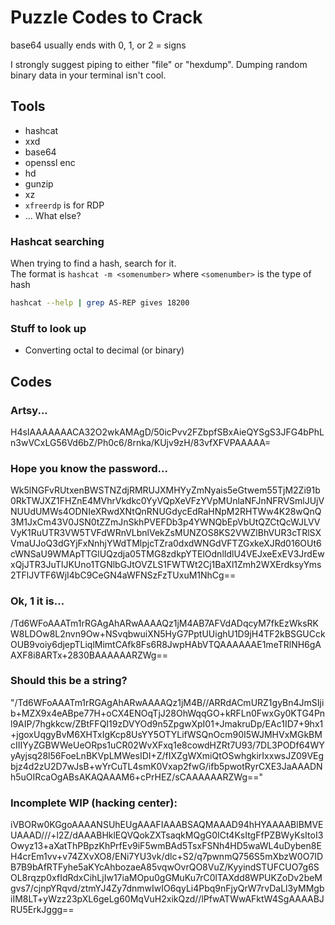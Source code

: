 
# Puzzle Codes to Crack

base64 usually ends with 0, 1, or 2 = signs

I strongly suggest piping to either "file" or "hexdump". Dumping random binary
data in your terminal isn't cool.


## Tools

* hashcat
* xxd
* base64
* openssl enc
* hd
* gunzip
* xz
* `xfreerdp` is for RDP
* ... What else?

### Hashcat searching
When trying to find a hash, search for it.  
The format is `hashcat -m <somenumber>` where `<somenumber>` is the type of hash  
```bash
hashcat --help | grep AS-REP gives 18200
```

### Stuff to look up
* Converting octal to decimal (or binary)


## Codes


### Artsy...
H4sIAAAAAAACA32O2wkAMAgD/50icPvv2FZbpfSBxAieQYSgS3JFG4bPhLn3wVCxLG56Vd6bZ/Ph0c6/8rnka/KUjv9zH/83vfXFVPAAAAA=


### Hope you know the password...
Wk5lNGFvRUtxenBWSTNZdjRMRUJXMHYyZmNyais5eGtwem55TjM2Zi91b0RkTWJXZ1FHZnE4MVhrVkdkc0YyVQpXeVFzYVpMUnlaNFJnNFRVSmlJUjVNUUdUMWs4ODNIeXRwdXNtQnRNUGdycEdRaHNpM2RHTWw4K28wQnQ3M1JxCm43V0JSN0tZZmJnSkhPVEFDb3p4YWNQbEpVbUtQZCtQcWJLVVVyK1RuUTR3VW5TVFdWRnVLbnlVekZsMUNZOS8KS2VWZlBhVUR3cTRlSXVmaUJoQ3dGYjFxNnhjYWdTMlpjcTZra0dxdWNGdVFTZGxkeXJRd016OUt6cWNSaU9WMApTTGlUQzdja05TMG8zdkpYTElOdnlIdlU4VEJxeExEV3JrdEwxQjJTR3JuTlJKUno1TGNlbGJtOVZLS1FWTWt2Cj1BaXl1Zmh2WXErdksyYms2TFlJVTF6WjI4bC9CeGN4aWFNSzFzTUxuM1NhCg==


### Ok, 1 it is... 
/Td6WFoAAATm1rRGAgAhARwAAAAQz1jM4AB7AFVdADqcyM7fkEzWksRKW8LDOw8L2nvn9Ow+NSvqbwuiXN5HyG7PptUUighU1D9jH4TF2kBSGUCckOUB9voiy6djepTLiqlMimtCAfk8Fs6R8JwpHAbVTQAAAAAAE1meTRlNH6gAAXF8i8ARTx+2830BAAAAAARZWg==


### Should this be a string?
"/Td6WFoAAATm1rRGAgAhARwAAAAQz1jM4B//ARRdACmURZ1gyBn4JmSIjib+MZX9x4eABpe77H+oCX4ENOqTjJ28OhWqqGO+kRFLn0FwxGy0KTG4Pnl9AIP/7hgkkcw/ZBtFFQI19zDVYOd9n5ZpgwXpI01+JmakruDp/EAc1ID7+9hx1+jgoxUqgyBvM6XHTxIgKcp8UsYY5OTYLifWSQnOcm90I5WJMHVxMGkBMcIIIYyZGBWWeUeORps1uCR02WvXFxq1e8cowdHZRt7U93/7DL3PODf64WYyAyjsq28l56FoeLnBKVpLMWesIDI+Z/fIXZgWXmiQtOSwhgkirIxxwsJZ09VEgbjz4d2zU2D7wJsB+wYrCuTL4smK0Vxap2fwG/ifb5pwotRyrCXE3JaAAADNh5uOIRcaOgABsAKAQAAAM6+cPrHEZ/sCAAAAAARZWg=="



### Incomplete WIP (hacking center):
iVBORw0KGgoAAAANSUhEUgAAAFIAAABSAQMAAAD94hHYAAAABlBMVEUAAAD///+l2Z/dAAABHklEQVQokZXTsaqkMQgG0ICt4KsItgFfPZBWyKsItoI3Owyz13+aXatThPBpzKhPrfEv9iF5wmBAd5TsxFSNh4HD5waWL4uDyben8EH4crEm1vv+v74ZXvXO8/ENi7YU3vk/dlc+S2/q7pwnmQ756S5mXbzW0O7IDB7B9bAfRTFyhe5aKYcAhbozaeA85vqwOvrQO8VuZ/KyyindSTUFCUO7g6SOL8rqzp0xfIdRdxCihLjIw17iaMOpu0gGMuKu7rC0lTAXdd8WPUKZoDv2beMgvs7/cjnpYRqvd/ztmYJ4Zy7dnmwIwIO6qyLi4Pbq9nFjyQrW7rvDaLl3yMMgbiIM8LT+yWzz23pXL6geLg60MqVuH2xikQzd//lPfwATWwAFktW4SgAAAABJRU5ErkJggg==



